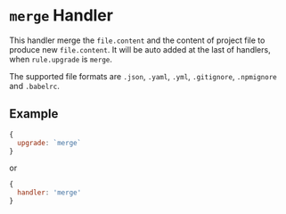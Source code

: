 # `merge` Handler

This handler merge the `file.content` and the content of project file to produce new `file.content`.
It will be auto added at the last of handlers, when `rule.upgrade` is `merge`.

The supported file formats are `.json`, `.yaml`, `.yml`, `.gitignore`, `.npmignore` and `.babelrc`.


## Example

```javascript
{
  upgrade: `merge`
}
```

or

```javascript
{
  handler: 'merge'
}
```

